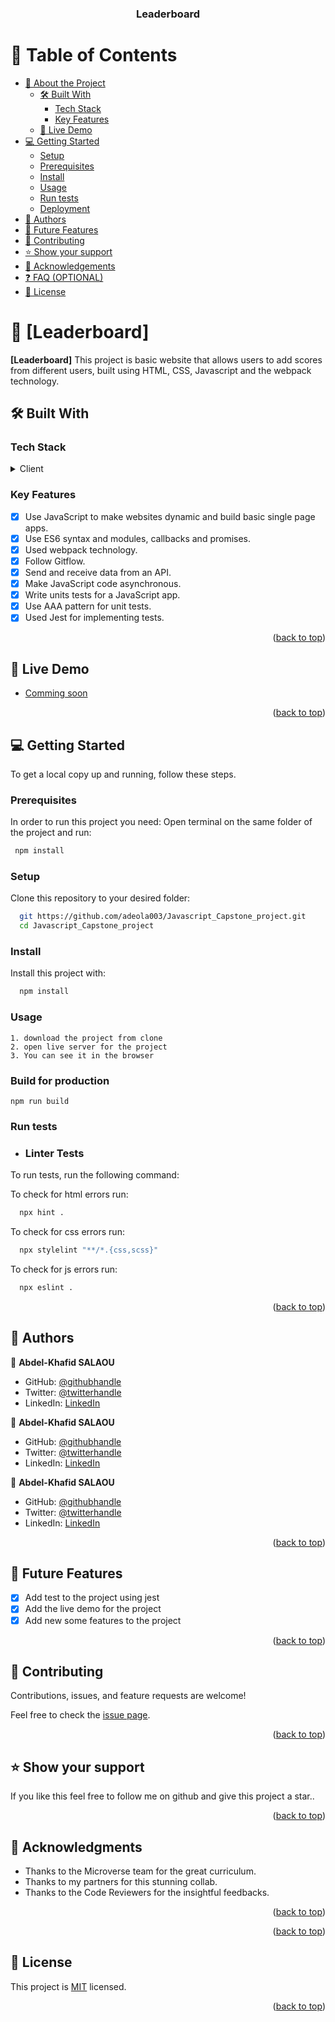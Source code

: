 <a name="readme-top"></a>

<div align="center">

  <h3><b>Leaderboard</b></h3>

</div>

<!-- TABLE OF CONTENTS -->

# 📗 Table of Contents

- [📖 About the Project](#about-project)
  - [🛠 Built With](#built-with)
    - [Tech Stack](#tech-stack)
    - [Key Features](#key-features)
  - [🚀 Live Demo](#live-demo)
- [💻 Getting Started](#getting-started)
  - [Setup](#setup)
  - [Prerequisites](#prerequisites)
  - [Install](#install)
  - [Usage](#usage)
  - [Run tests](#run-tests)
  - [Deployment](#triangular_flag_on_post-deployment)
- [👥 Authors](#authors)
- [🔭 Future Features](#future-features)
- [🤝 Contributing](#contributing)
- [⭐️ Show your support](#support)
- [🙏 Acknowledgements](#acknowledgements)
- [❓ FAQ (OPTIONAL)](#faq)
- [📝 License](#license)

<!-- PROJECT DESCRIPTION -->

# 📖 [Leaderboard] <a name="about-project"></a>

**[Leaderboard]** This project is basic website that allows users to add scores from different users, built using HTML, CSS, Javascript and the webpack technology.

## 🛠 Built With <a name="HTML, CSS, Javascript, Jest and Webpack"></a>

### Tech Stack <a name="tech-stack"></a>

<details>
  <summary>Client</summary>
  <ul>
    <li><a href="https://html.com/#What_is_HTML">"HTML"</a></li>
    <li><a href="https://html.com/css/#What_is_CSS">"CSS"</a></li>
    <li><a href="https://www.javascript.com/">"script.Javascript"</a></li>
  </ul>
</details>

<!-- Features -->

### Key Features <a name="key-features"></a>

- [x] Use JavaScript to make websites dynamic and build basic single page apps.
- [x] Use ES6 syntax and modules, callbacks and promises.
- [x] Used webpack technology.
- [x] Follow Gitflow.
- [x] Send and receive data from an API.
- [x] Make JavaScript code asynchronous.
- [x] Write units tests for a JavaScript app.
- [x] Use AAA pattern for unit tests.
- [x] Used Jest for implementing tests.

<p align="right">(<a href="#readme-top">back to top</a>)</p>

<!-- LIVE DEMO -->

## 🚀 Live Demo <a name="live-demo"></a>

- [Comming soon](#)

<p align="right">(<a href="#readme-top">back to top</a>)</p>

<!-- GETTING STARTED -->

## 💻 Getting Started <a name="getting-started"></a>

To get a local copy up and running, follow these steps.

### Prerequisites

In order to run this project you need:
Open terminal on the same folder of the project and run:

```sh
 npm install
```

### Setup

Clone this repository to your desired folder:

```sh
  git https://github.com/adeola003/Javascript_Capstone_project.git
  cd Javascript_Capstone_project

```

### Install

Install this project with:

```sh
  npm install
```

### Usage

```
1. download the project from clone
2. open live server for the project
3. You can see it in the browser
```

### Build for production

```
npm run build
```

### Run tests

- ### Linter Tests

To run tests, run the following command:

To check for html errors run:

```sh
  npx hint .
```

To check for css errors run:

```sh
  npx stylelint "**/*.{css,scss}"
```

To check for js errors run:

```sh
  npx eslint .
```

<p align="right">(<a href="#readme-top">back to top</a>)</p>

<!-- AUTHORS -->

## 👥 Authors <a name="authors"></a>

👤 **Abdel-Khafid SALAOU**

- GitHub: [@githubhandle](https://github.com/adeola003)
- Twitter: [@twitterhandle](https://twitter.com/khadaf6)
- LinkedIn: [LinkedIn](https://www.linkedin.com/in/abdel-khafid-salaou-a18396161)

👤 **Abdel-Khafid SALAOU**

- GitHub: [@githubhandle](https://github.com/adeola003)
- Twitter: [@twitterhandle](https://twitter.com/khadaf6)
- LinkedIn: [LinkedIn](https://www.linkedin.com/in/abdel-khafid-salaou-a18396161)

👤 **Abdel-Khafid SALAOU**

- GitHub: [@githubhandle](https://github.com/adeola003)
- Twitter: [@twitterhandle](https://twitter.com/khadaf6)
- LinkedIn: [LinkedIn](https://www.linkedin.com/in/abdel-khafid-salaou-a18396161)

<p align="right">(<a href="#readme-top">back to top</a>)</p>

<!-- FUTURE FEATURES -->

## 🔭 Future Features <a name="future-features"></a>

- [x] Add test to the project using jest
- [x] Add the live demo for the project
- [x] Add new some features to the project

<p align="right">(<a href="#readme-top">back to top</a>)</p>

<!-- CONTRIBUTING -->

## 🤝 Contributing <a name="contributing"></a>

Contributions, issues, and feature requests are welcome!

Feel free to check the [issue page](https://github.com/adeola003/Javascript_Capstone_project/issues).

<p align="right">(<a href="#readme-top">back to top</a>)</p>

<!-- SUPPORT -->

## ⭐️ Show your support <a name="support"></a>

If you like this feel free to follow me on github and give this project a star..

<p align="right">(<a href="#readme-top">back to top</a>)</p>

<!-- ACKNOWLEDGEMENTS -->

## 🙏 Acknowledgments <a name="acknowledgements"></a>

- Thanks to the Microverse team for the great curriculum.
- Thanks to my partners for this stunning collab.
- Thanks to the Code Reviewers for the insightful feedbacks.

<p align="right">(<a href="#readme-top">back to top</a>)</p>

<!-- FAQ (optional) -->

<!-- ## ❓ FAQ (OPTIONAL) <a name="faq"></a>

- **[How_to_start]**

  - [Register_for_a_full_stack_program_like_Microverse]

- **[How_to_contact_you]**

  - [Follow_me_on_Github]
 -->
<p align="right">(<a href="#readme-top">back to top</a>)</p>

<!-- LICENSE -->

## 📝 License <a name="license"></a>

This project is [MIT](./LICENSE.md) licensed.

<p align="right">(<a href="#readme-top">back to top</a>)</p>
